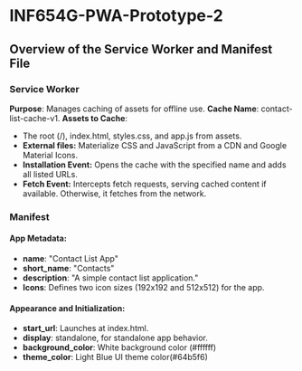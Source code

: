 # INF654G-PWA-Prototype-2

## Overview of the Service Worker and Manifest File

### Service Worker

**Purpose**: Manages caching of assets for offline use.
**Cache Name**: contact-list-cache-v1.
**Assets to Cache**:
- The root (/), index.html, styles.css, and app.js from assets.
- **External files:** Materialize CSS and JavaScript from a CDN and Google Material Icons.
- **Installation Event:** Opens the cache with the specified name and adds all listed URLs.
- **Fetch Event:** Intercepts fetch requests, serving cached content if available. Otherwise, it fetches from the network.

### Manifest

#### App Metadata:

- **name**: "Contact List App"
- **short_name**: "Contacts"
- **description**: "A simple contact list application."
- **Icons**: Defines two icon sizes (192x192 and 512x512) for the app.

#### Appearance and Initialization:

- **start_url**: Launches at index.html.
- **display**: standalone, for standalone app behavior.
- **background_color**: White background color (#ffffff)
- **theme_color**: Light Blue UI theme color(#64b5f6)
